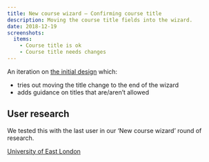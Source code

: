 ```yaml
---
title: New course wizard – Confirming course title
description: Moving the course title fields into the wizard.
date: 2018-12-19
screenshots:
  items:
    - Course title is ok
    - Course title needs changes
---
```


An iteration on [the initial design](/publish-teacher-training-courses/new-course-2#customise-title) which:

- tries out moving the title change to the end of the wizard
- adds guidance on titles that are/aren’t allowed

## User research

We tested this with the last user in our ‘New course wizard’ round of research.

[University of East London](https://lookback.io/watch/8X5QYCPob8XmSAtbw)
